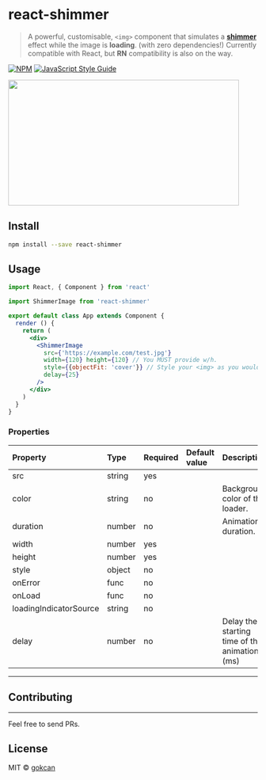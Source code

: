 # react-shimmer

> A powerful, customisable, `<img>` component that simulates a [**shimmer**](https://github.com/facebook/Shimmer) effect while the image is __loading__. (with zero dependencies!) Currently compatible with React, but **RN** compatibility is also on the way.

[![NPM](https://img.shields.io/npm/v/react-shimmer.svg)](https://www.npmjs.com/package/react-shimmer) [![JavaScript Style Guide](https://img.shields.io/badge/code_style-standard-brightgreen.svg)](https://standardjs.com)

<img src="https://media.giphy.com/media/1lwSA2rwDIhmT2VhiV/giphy.gif" width="466" height="254" />

## Install

```bash
npm install --save react-shimmer
```

## Usage

```jsx
import React, { Component } from 'react'

import ShimmerImage from 'react-shimmer'

export default class App extends Component {
  render () {
    return (
      <div>
        <ShimmerImage 
          src={'https://example.com/test.jpg'}
          width={120} height={120} // You MUST provide w/h.
          style={{objectFit: 'cover'}} // Style your <img> as you would normally do.
          delay={25}
        />
      </div>
    )
  }
}
```

### Properties

Property | Type | Required | Default value | Description
:--- | :--- | :--- | :--- | :---
src|string|yes||
color|string|no|| Background color of the loader.
duration|number|no|| Animation duration.
width|number|yes||
height|number|yes||
style|object|no||
onError|func|no||
onLoad|func|no||
loadingIndicatorSource|string|no||
delay|number|no|| Delay the starting time of the animation. (ms)
-----

## Contributing
---
Feel free to send PRs. 

## License

MIT © [gokcan](https://github.com/gokcan)
